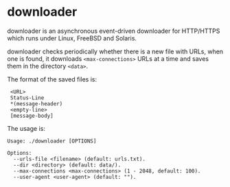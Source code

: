 downloader
==========

downloader is an asynchronous event-driven downloader for HTTP/HTTPS which runs under Linux, FreeBSD and Solaris.

downloader checks periodically whether there is a new file with URLs, when one is found, it downloads `<max-connections>` URLs at a time and saves them in the directory `<data>`.

The format of the saved files is:

```
 <URL>
 Status-Line
 *(message-header)
 <empty-line>
 [message-body]
```


The usage is:

```
Usage: ./downloader [OPTIONS]

Options:
  --urls-file <filename> (default: urls.txt).
  --dir <directory> (default: data/).
  --max-connections <max-connections> (1 - 2048, default: 100).
  --user-agent <user-agent> (default: "").
```
